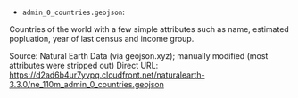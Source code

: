 - `admin_0_countries.geojson`:

Countries of the world with a few simple attributes such as name, estimated popluation, year of last census and income group.

Source: Natural Earth Data (via geojson.xyz); manually modified (most attributes were stripped out)
Direct URL: https://d2ad6b4ur7yvpq.cloudfront.net/naturalearth-3.3.0/ne_110m_admin_0_countries.geojson
